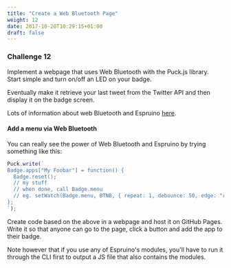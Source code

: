 ```yaml
---
title: "Create a Web Bluetooth Page"
weight: 12
date: 2017-10-28T10:29:15+01:00
draft: false
---
```

### Challenge 12

Implement a webpage that uses Web Bluetooth with the Puck.js library. Start simple and turn on/off an LED on your badge.

Eventually make it retrieve your last tweet from the Twitter API and then display it on the badge screen.

Lots of information about web Bluetooth and Espruino [here](https://www.espruino.com/Puck.js+Web+Bluetooth).

#### Add a menu via Web Bluetooth
You can really see the power of Web Bluetooth and Espruino by trying something like this:

```javascript
Puck.write(`
Badge.apps["My Foobar"] = function() {
  Badge.reset();
  // my stuff
  // when done, call Badge.menu
  // eg. setWatch(Badge.menu, BTNB, { repeat: 1, debounce: 50, edge: "rising" });
};
`);
```
Create code based on the above in a webpage and host it on GitHub Pages. Write it so that anyone can go to the page, click a button and add the app to their badge.

Note however that if you use any of Espruino's modules, you'll have to run it through the CLI first to output a JS file that also contains the modules.
